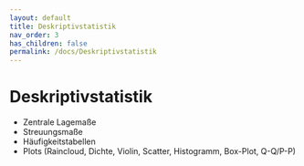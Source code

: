 ```yaml
---
layout: default
title: Deskriptivstatistik
nav_order: 3
has_children: false
permalink: /docs/Deskriptivstatistik
---
```


# Deskriptivstatistik

* Zentrale Lagemaße
* Streuungsmaße
* Häufigkeitstabellen
* Plots (Raincloud, Dichte, Violin, Scatter, Histogramm, Box-Plot, Q-Q/P-P)

